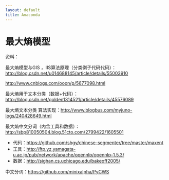 ```yaml
---
layout: default
title: Anaconda
---
```


# 最大熵模型


资料：

最大熵模型与GIS ，IIS算法原理（分类例子代码代码）：http://blog.csdn.net/u014688145/article/details/55003910

http://www.cnblogs.com/ooon/p/5677098.html

最大熵用于文本分类（数据+代码）：http://blog.csdn.net/golden1314521/article/details/45576089

最大熵文本分类 算法实现：http://www.blogbus.com/myjuno-logs/240428649.html

最大熵中文分词（内含工具和数据）：
http://sbp810050504.blog.51cto.com/2799422/1605501

- 代码：https://github.com/shgy/chinese-segmenter/tree/master/maxent
- 工具：http://ftp.yz.yamagata-u.ac.jp/pub/network/apache/opennlp/opennlp-1.5.3/
- 数据：http://sighan.cs.uchicago.edu/bakeoff2005/


中文分词：https://github.com/minixalpha/PyCWS